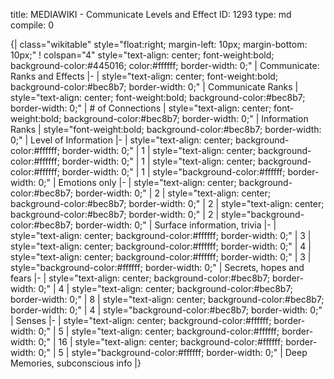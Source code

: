 title:          MEDIAWIKI - Communicate Levels and Effect
ID:             1293
type:           md
compile:        0


{| class="wikitable"  style="float:right; margin-left: 10px; margin-bottom: 10px;"
! colspan="4" style="text-align: center; font-weight:bold; background-color:#445016; color:#ffffff; border-width: 0;" | Communicate: Ranks and Effects
|-
| style="text-align: center; font-weight:bold; background-color:#bec8b7; border-width: 0;" | Communicate Ranks
| style="text-align: center; font-weight:bold; background-color:#bec8b7; border-width: 0;" | # of Connections
| style="text-align: center; font-weight:bold; background-color:#bec8b7; border-width: 0;" | Information Ranks
| style="font-weight:bold; background-color:#bec8b7; border-width: 0;" | Level of Information
|-
| style="text-align: center; background-color:#ffffff; border-width: 0;" | 1
| style="text-align: center; background-color:#ffffff; border-width: 0;" | 1
| style="text-align: center; background-color:#ffffff; border-width: 0;" | 1
| style="background-color:#ffffff; border-width: 0;" | Emotions only
|-
| style="text-align: center; background-color:#bec8b7; border-width: 0;" | 2
| style="text-align: center; background-color:#bec8b7; border-width: 0;" | 2
| style="text-align: center; background-color:#bec8b7; border-width: 0;" | 2
| style="background-color:#bec8b7; border-width: 0;" | Surface information, trivia
|-
| style="text-align: center; background-color:#ffffff; border-width: 0;" | 3
| style="text-align: center; background-color:#ffffff; border-width: 0;" | 4
| style="text-align: center; background-color:#ffffff; border-width: 0;" | 3
| style="background-color:#ffffff; border-width: 0;" | Secrets, hopes and fears
|-
| style="text-align: center; background-color:#bec8b7; border-width: 0;" | 4
| style="text-align: center; background-color:#bec8b7; border-width: 0;" | 8
| style="text-align: center; background-color:#bec8b7; border-width: 0;" | 4
| style="background-color:#bec8b7; border-width: 0;" | Senses
|-
| style="text-align: center; background-color:#ffffff; border-width: 0;" | 5
| style="text-align: center; background-color:#ffffff; border-width: 0;" | 16
| style="text-align: center; background-color:#ffffff; border-width: 0;" | 5
| style="background-color:#ffffff; border-width: 0;" | Deep Memories, subconscious info
|}